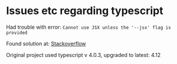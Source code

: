 # Issues etc regarding typescript

Had trouble with error: `Cannot use JSX unless the '--jsx' flag is provided`

Found solution at: [Stackoverflow](https://stackoverflow.com/questions/50432556/cannot-use-jsx-unless-the-jsx-flag-is-provided#answer-64969461)

Original project used typescript v 4.0.3, upgraded to latest: 4.12
